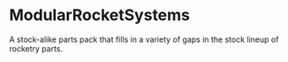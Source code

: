# ModularRocketSystems
A stock-alike parts pack that fills in a variety of gaps in the stock lineup of rocketry parts.
